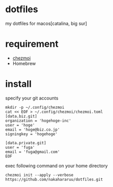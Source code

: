 # dotfiles
my dotfiles for macos[catalina, big sur]

# requirement
- [chezmoi](https://github.com/twpayne/chezmoi)
- Homebrew

# install
specify your git accounts
```
mkdir -p ~/.config/chezmoi
cat << EOF > ~/.config/chezmoi/chezmoi.toml
[data.biz.git]
organization = 'hogehoge-inc'
user = 'hoge'
email = 'hoge@biz.co.jp'
signingkey = 'hogehoge'

[data.private.git]
user = 'fuga'
email = 'fuga@gmail.com'
EOF
```

exec following command on your home directory
```
chezmoi init --apply --verbose https://github.com/nakahararuu/dotfiles.git
```
